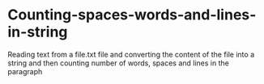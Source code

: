 # Counting-spaces-words-and-lines-in-string

Reading text from a file.txt file and converting the content of the file
into a string and then counting number of words, spaces and lines in the
paragraph
